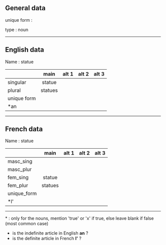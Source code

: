 ## General data

unique form :

type : noun

---

## English data

Name : statue

|             |  main   | alt 1 | alt 2 | alt 3 |
| :---------- | :-----: | :---: | :---: | ----- |
| singular    | statue  |       |       |       |
| plural      | statues |       |       |       |
| unique form |         |       |       |       |
| \*an        |         |       |       |       |

---

## French data

Name : statue

|             |  main   | alt 1 | alt 2 | alt 3 |
| :---------- | :-----: | :---: | :---: | :---: |
| masc_sing   |         |       |       |       |
| masc_plur   |         |       |       |       |
| fem_sing    | statue  |       |       |       |
| fem_plur    | statues |       |       |       |
| unique_form |         |       |       |       |
| \*l'        |         |       |       |       |

---

\* : only for the nouns, mention 'true' or 'x' if true, else leave blank if false (most common case)

- is the indefinite article in English **an** ?
- is the definite article in French **l'** ?
